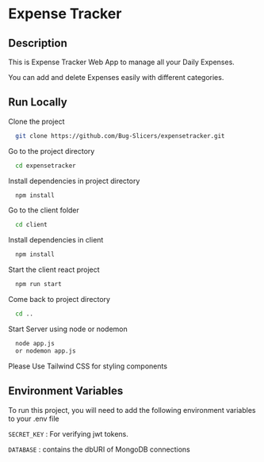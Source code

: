 
# Expense Tracker


## Description

This is Expense Tracker Web App to manage all your Daily Expenses.

You can add and delete Expenses easily with different categories.

## Run Locally

Clone the project

```bash
  git clone https://github.com/Bug-Slicers/expensetracker.git
```

Go to the project directory

```bash
  cd expensetracker
```


Install dependencies in project directory

```bash
  npm install
```
Go to the client folder

```bash
  cd client
```
Install dependencies in client

```bash
  npm install
```

Start the client react project

```bash
  npm run start
```

Come back to project directory

```bash
  cd ..
```
Start Server using node or nodemon

```bash
  node app.js 
  or nodemon app.js
```


Please Use Tailwind CSS for styling components

## Environment Variables

To run this project, you will need to add the following environment variables to your .env file

`SECRET_KEY` : For verifying jwt tokens.

`DATABASE` : contains the dbURI of MongoDB connections





